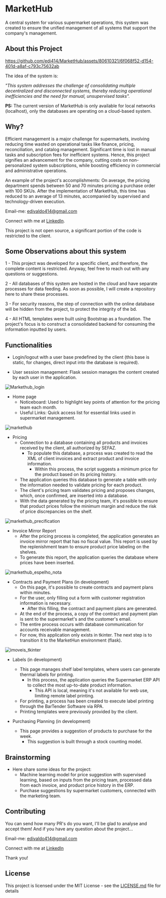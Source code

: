 # MarketHub
 A central system for various supermarket operations, this system was created to ensure the unified management of all systems that support the company's management.

## About this Project

https://github.com/edi414/MarketHub/assets/80610321/6f068f52-d154-401d-a8af-c793c75632ab

The idea of the system is:

_"This system addresses the challenge of consolidating multiple decentralized and disconnected systems, thereby reducing operational inefficiencies and the need for manual, unsupervised tasks"._

**PS:** The current version of MarketHub is only available for local networks (localhost), only the databases are operating on a cloud-based system.

<!-- **On the Media 🤩:** A [review]() about this app (pt-BR 🇧🇷). (remove this part) -->

## Why?

Efficient management is a major challenge for supermarkets, involving reducing time wasted on operational tasks like finance, pricing, reconciliation, and catalog management. Significant time is lost in manual tasks and subscription fees for inefficient systems. Hence, this project signifies an advancement for the company, cutting costs on non-personalized system subscriptions, while boosting efficiency in commercial and administrative operations.

An example of the project's accomplishments: On average, the pricing department spends between 50 and 70 minutes pricing a purchase order with 100 SKUs. After the implementation of MarketHub, this time has reduced to an average of 13 minutes, accompanied by supervised and technology-driven execution.

Email-me: edivaldo414@gmail.com

Connect with me at [LinkedIn](https://www.linkedin.com/in/edivaldo-bezerra/).

This project is not open source, a significant portion of the code is restricted to the client.

## Some Observations about this system

1 - This project was developed for a specific client, and therefore, the complete content is restricted. Anyway, feel free to reach out with any questions or suggestions.

2 - All databases of this system are hosted in the cloud and have separate processes for data feeding. As soon as possible, I will create a repository here to share these processes.

3 - For security reasons, the step of connection with the online database will be hidden from the project, to protect the integrity of the bd.

4 - All HTML templates were built using Bootstrap as a foundation. The project's focus is to construct a consolidated backend for consuming the information inputted by users.

<!-- ## Installers

If you want to test the App in the Production mode, the installers are listed below:

[Android .apk installer](https://drive.google.com/file/d/1LKgdu1WDPo8eU2NVjoB92TPi4my8QP4D/view?usp=sharing)

iOS .ipa installer: Soon! -->

## Functionalities

- Login/logout with a user base predefined by the client (this base is static, for changes, direct input into the database is required).

- User session management: Flask session manages the content created by each user in the application.

![Markethub_login](https://github.com/edi414/MarketHub/assets/80610321/304b44ac-2202-4903-971e-6733781de409)

- Home page
    - Noticeboard: Used to highlight key points of attention for the pricing team each month.
    - Useful Links: Quick access list for essential links used in supermarket management.

![markethub](https://github.com/edi414/MarketHub/assets/80610321/5aa49753-a82c-43ba-96dc-8d739647f626)

- Pricing
    - Connection to a database containing all products and invoices received by the client, all authorized by SEFAZ.
        - To populate this database, a process was created to read the XML of client invoices and extract product and invoice information.
            - Within this process, the script suggests a minimum price for the product based on its pricing history.
    - The application queries this database to generate a table with only the information needed to validate pricing for each product.
    - The client's pricing team validates pricing and proposes changes, which, once confirmed, are inserted into a database.
    - With the data generated by the pricing team, it's possible to ensure that product prices follow the minimum margin and reduce the risk of price discrepancies on the shelf.

![markethub_precification](https://github.com/edi414/MarketHub/assets/80610321/d050a33d-ab66-4ab9-9e0e-443d7398b03f)

- Invoice Mirror Report
    - After the pricing process is completed, the application generates an invoice mirror report that has no fiscal value. This report is used by the replenishment team to ensure product price labeling on the shelves.
    - To generate this report, the application queries the database where prices have been inserted.

![markethub_espelho_nota](https://github.com/edi414/MarketHub/assets/80610321/d115f4b2-2485-4ed8-b736-4bb0a3676494)

- Contracts and Payment Plans (in development)
    - On this page, it's possible to create contracts and payment plans within minutes.
    - For the user, only filling out a form with customer registration information is necessary.
        - After this filling, the contract and payment plans are generated.
    - At the end of the process, a copy of the contract and payment plan is sent to the supermarket's and the customer's email.
    - The entire process occurs with database communication for accounts receivable management.
    - For now, this application only exists in tkinter. The next step is to transition it to the MarketHun environment (flask).

![imoveis_tkinter](https://github.com/edi414/MarketHub/assets/80610321/9790c284-30cd-497c-b879-69799d16ed0f)

- Labels (in development)
    - This page manages shelf label templates, where users can generate thermal labels for printing.
        - In this process, the application queries the Supermarket ERP API to collect the most up-to-date product information.
            - This API is local, meaning it's not available for web use, limiting remote label printing.
    - For printing, a process has been created to execute label printing through the BarTender Software via RPA.
    - Printing templates were previously provided by the client.

- Purchasing Planning (in development)
    - This page provides a suggestion of products to purchase for the week.
        - This suggestion is built through a stock counting model.

## Brainstorming

- Here share some ideas for the project:
    - Machine learning model for price suggestion with supervised learning, based on inputs from the pricing team, processed data from each invoice, and product price history in the ERP.
    - Purchase suggestions by supermarket customers, connected with the marketing team.

## Contributing

You can send how many PR's do you want, I'll be glad to analyse and accept them! And if you have any question about the project...

Email-me: edivaldo414@gmail.com

Connect with me at [LinkedIn](https://www.linkedin.com/in/edivaldo-bezerra/)

Thank you!

## License

This project is licensed under the MIT License - see the [LICENSE.md]() file for details
